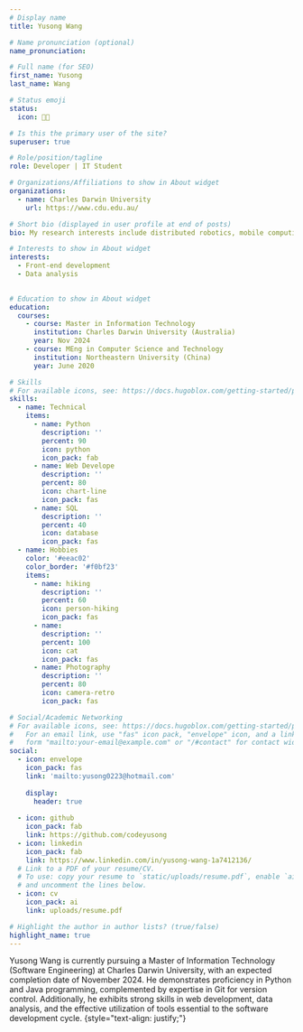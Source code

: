 ```yaml
---
# Display name
title: Yusong Wang

# Name pronunciation (optional)
name_pronunciation: 

# Full name (for SEO)
first_name: Yusong
last_name: Wang

# Status emoji
status:
  icon: 🧑‍💻️

# Is this the primary user of the site?
superuser: true

# Role/position/tagline
role: Developer | IT Student

# Organizations/Affiliations to show in About widget
organizations:
  - name: Charles Darwin University
    url: https://www.cdu.edu.au/

# Short bio (displayed in user profile at end of posts)
bio: My research interests include distributed robotics, mobile computing and programmable matter.

# Interests to show in About widget
interests:
  - Front-end development
  - Data analysis
 

# Education to show in About widget
education:
  courses:
    - course: Master in Information Technology
      institution: Charles Darwin University (Australia)
      year: Nov 2024
    - course: MEng in Computer Science and Technology
      institution: Northeastern University (China)
      year: June 2020

# Skills
# For available icons, see: https://docs.hugoblox.com/getting-started/page-builder/#icons
skills:
  - name: Technical
    items:
      - name: Python
        description: ''
        percent: 90
        icon: python
        icon_pack: fab
      - name: Web Develope
        description: ''
        percent: 80
        icon: chart-line
        icon_pack: fas
      - name: SQL
        description: ''
        percent: 40
        icon: database
        icon_pack: fas
  - name: Hobbies
    color: '#eeac02'
    color_border: '#f0bf23'
    items:
      - name: hiking
        description: ''
        percent: 60
        icon: person-hiking
        icon_pack: fas
      - name: 
        description: ''
        percent: 100
        icon: cat
        icon_pack: fas
      - name: Photography
        description: ''
        percent: 80
        icon: camera-retro
        icon_pack: fas

# Social/Academic Networking
# For available icons, see: https://docs.hugoblox.com/getting-started/page-builder/#icons
#   For an email link, use "fas" icon pack, "envelope" icon, and a link in the
#   form "mailto:your-email@example.com" or "/#contact" for contact widget.
social:
  - icon: envelope
    icon_pack: fas
    link: 'mailto:yusong0223@hotmail.com'
  
    display:
      header: true
  
  - icon: github
    icon_pack: fab
    link: https://github.com/codeyusong
  - icon: linkedin
    icon_pack: fab
    link: https://www.linkedin.com/in/yusong-wang-1a7412136/
  # Link to a PDF of your resume/CV.
  # To use: copy your resume to `static/uploads/resume.pdf`, enable `ai` icons in `params.yaml`,
  # and uncomment the lines below.
  - icon: cv
    icon_pack: ai
    link: uploads/resume.pdf

# Highlight the author in author lists? (true/false)
highlight_name: true
---
```


Yusong Wang is currently pursuing a Master of Information Technology (Software Engineering) at Charles Darwin University, with an expected completion date of November 2024. He demonstrates proficiency in Python and Java programming, complemented by expertise in Git for version control. Additionally, he exhibits strong skills in web development, data analysis, and the effective utilization of tools essential to the software development cycle.
{style="text-align: justify;"}
